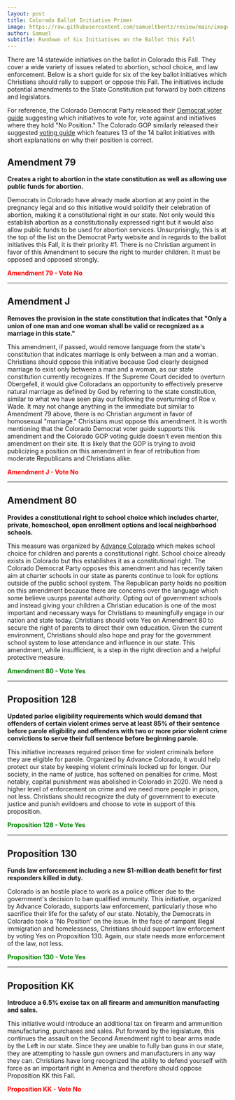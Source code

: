 ```yaml
---
layout: post
title: Colorado Ballot Initiative Primer
image: https://raw.githubusercontent.com/samueltbentz/review/main/images/cityhall.jpeg
author: Samuel
subtitle: Rundown of Six Initiatives on the Ballot this Fall
---
```


There are 14 statewide initiatives on the ballot in Colorado this Fall. They cover a wide variety of issues related to abortion, school choice, and law enforcement. Below is a short guide for six of the key ballot initiatives which Christians should rally to support or oppose this Fall. The initiatives include potential amendments to the State Constitution put forward by both citizens and legislators.

For reference, the Colorado Democrat Party released their [Democrat voter guide](https://www.coloradodems.org/ballotmeasures) suggesting which initiatives to vote for, vote against and initiatives where they hold "No Position." The Colorado GOP similarly released their suggested [voting guide](https://www.cologop.org/2024-colorado-ballot-questions/) which features 13 of the 14 ballot initiatives with short explanations on why their position is correct.

## Amendment 79 ##

**Creates a right to abortion in the state constitution as well as allowing use public funds for abortion.**

Democrats in Colorado have already made abortion at any point in the pregnancy legal and so this initiative would solidify their celebration of abortion, making it a constitutional right in our state. Not only would this establish abortion as a constitutionally expressed right but it would also allow public funds to be used for abortion services. Unsurprisingly, this is at the top of the list on the Democrat Party website and in regards to the ballot initiatives this Fall, it is their priority #1. There is no Christian argument in favor of this Amendment to secure the right to murder children. It must be opposed and opposed strongly.

**<span style="color:red">Amendment 79 - Vote No</span>**

---

## Amendment J ##

**Removes the provision in the state constitution that indicates that "Only a union of one man and one woman shall be valid or recognized as a marriage in this state."**

This amendment, if passed, would remove language from the state's constitution that indicates marriage is only between a man and a woman. Christians should oppose this initiative because God clearly designed marriage to exist only between a man and a woman, as our state constitution currently recognizes. If the Supreme Court decided to overturn Obergefell, it would give Coloradans an opportunity to effectively preserve natural marriage as defined by God by referring to the state constitution, similar to what we have seen play our following the overturning of Roe v. Wade. It may not change anything in the immediate but similar to Amendment 79 above, there is no Christian argument in favor of homosexual "marriage." Christians must oppose this amendment. It is worth mentioning that the Colorado Democrat voter guide supports this amendment and the Colorado GOP voting guide doesn't even mention this amendment on their site. It is likely that the GOP is trying to avoid publicizing a position on this amendment in fear of retribution from moderate Republicans and Christians alike.

**<span style="color:red">Amendment J - Vote No</span>**

---

## Amendment 80 ##

**Provides a constitutional right to school choice which includes charter, private, homeschool, open enrollment options and local neighborhood schools.**

This measure was organized by [Advance Colorado](https://www.advancecolorado.org/) which makes school choice for children and parents a constitutional right. School choice already exists in Colorado but this establishes it as a constitutional right. The Colorado Democrat Party opposes this amendment and has recently taken aim at charter schools in our state as parents continue to look for options outside of the public school system. The Republican party holds no position on this amendment because there are concerns over the language which some believe usurps parental authority. Opting out of government schools and instead giving your children a Christian education is one of the most important and necessary ways for Christians to meaningfully engage in our nation and state today. Christians should vote Yes on Amendment 80 to secure the right of parents to direct their own education. Given the current environment, Christians should also hope and pray for the government school system to lose attendance and influence in our state. This amendment, while insufficient, is a step in the right direction and a helpful protective measure.

**<span style="color:green">Amendment 80 - Vote Yes</span>**

---

## Proposition 128 ##

**Updated parloe eligibility requirements which would demand that offenders of certain violent crimes serve at least 85% of their sentence before parole eligibility and offenders with two or more prior violent crime convictions to serve their full sentence before beginning parole.**

This initiative increases required prison time for violent criminals before they are eligible for parole. Organized by Advance Colorado, it would help protect our state by keeping violent criminals locked up for longer. Our society, in the name of justice, has softened on penalties for crime. Most notably, capital punishment was abolished in Colorado in 2020. We need a higher level of enforcement on crime and we need more people in prison, not less. Christians should recognize the duty of government to execute justice and punish evildoers and choose to vote in support of this proposition.

**<span style="color:green">Proposition 128 - Vote Yes</span>**

---

## Proposition 130 ##

**Funds law enforcement including a new $1-million death benefit for first responders killed in duty.**

Colorado is an hostile place to work as a police officer due to the government's decision to ban qualified immunity. This initiative, organized by Advance Colorado, supports law enforcement, particularly those who sacrifice their life for the safety of our state. Notably, the Democrats in Colorado took a 'No Position' on the issue. In the face of rampant illegal immigration and homelessness, Christians should support law enforcement by voting Yes on Proposition 130. Again, our state needs more enforcement of the law, not less.

**<span style="color:green">Proposition 130 - Vote Yes</span>**

---

## Proposition KK ##

**Introduce a 6.5% excise tax on all firearm and ammunition manufacting and sales.**

This initiative would introduce an additional tax on firearm and ammunition manufacturing, purchases and sales. Put forward by the legislature, this continues the assault on the Second Amendment right to bear arms made by the Left in our state. Since they are unable to fully ban guns in our state, they are attempting to hassle gun owners and manufacturers in any way they can. Christians have long recognized the ability to defend yourself with force as an important right in America and therefore should oppose Proposition KK this Fall.

**<span style="color:red">Proposition KK - Vote No</span>**
